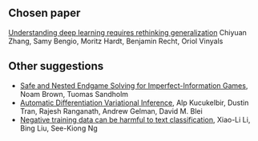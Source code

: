 ## Chosen paper

[Understanding deep learning requires rethinking generalization](https://arxiv.org/abs/1611.03530)
Chiyuan Zhang, Samy Bengio, Moritz Hardt, Benjamin Recht, Oriol Vinyals

## Other suggestions

* [Safe and Nested Endgame Solving for Imperfect-Information Games](https://www.cs.cmu.edu/~noamb/papers/17-AAAI-Refinement.pdf), Noam Brown, Tuomas Sandholm
* [Automatic Differentiation Variational Inference](https://arxiv.org/abs/1603.00788), Alp Kucukelbir, Dustin Tran, Rajesh Ranganath, Andrew Gelman, David M. Blei
* [Negative training data can be harmful to text classification](http://dl.acm.org/citation.cfm?id=1870680), Xiao-Li Li, Bing Liu, See-Kiong Ng
